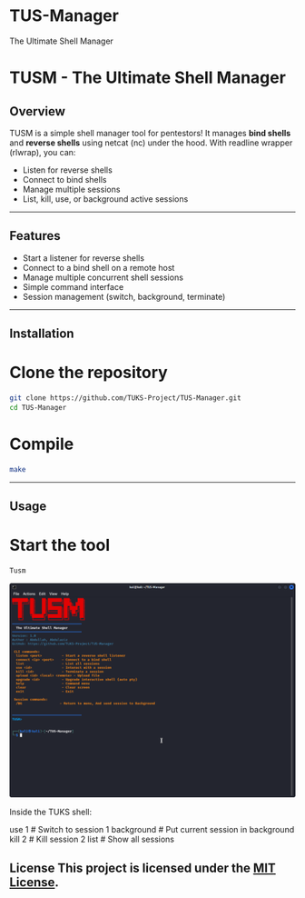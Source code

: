 # TUS-Manager
The Ultimate Shell Manager
# TUSM - The Ultimate Shell Manager 

## Overview

TUSM is a simple shell manager tool for pentestors!
It manages **bind shells** and **reverse shells** using netcat (nc) under the hood. With readline wrapper (rlwrap), you can: 

* Listen for reverse shells
* Connect to bind shells
* Manage multiple sessions
* List, kill, use, or background active sessions


---

## Features

* Start a listener for reverse shells
* Connect to a bind shell on a remote host
* Manage multiple concurrent shell sessions
* Simple command interface
* Session management (switch, background, terminate)


---

## Installation


# Clone the repository
```bash
git clone https://github.com/TUKS-Project/TUS-Manager.git
cd TUS-Manager
```


# Compile
```bash
make
```

--- 

## Usage

# Start the tool
```bash
Tusm
```
![Logo](images/UI.png)

Inside the TUKS shell:

use 1         # Switch to session 1
background    # Put current session in background
kill 2        # Kill session 2
list          # Show all sessions



## License This project is licensed under the [MIT License](LICENSE). 

